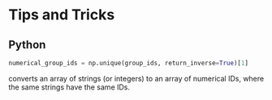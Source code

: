 # Tips and Tricks

## Python

```python
numerical_group_ids = np.unique(group_ids, return_inverse=True)[1]
```

converts an array of strings (or integers) to an array of numerical IDs, where the same strings have the same IDs.